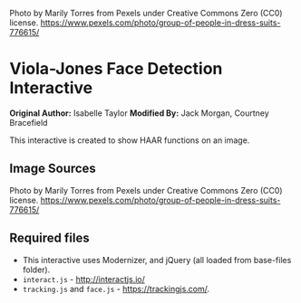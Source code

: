 Photo by Marily Torres from Pexels under Creative Commons Zero (CC0) license.
https://www.pexels.com/photo/group-of-people-in-dress-suits-776615/

# Viola-Jones Face Detection Interactive

**Original Author:** Isabelle Taylor
**Modified By:** Jack Morgan, Courtney Bracefield

This interactive is created to show HAAR functions on an image.

## Image Sources

Photo by Marily Torres from Pexels under Creative Commons Zero (CC0) license.
https://www.pexels.com/photo/group-of-people-in-dress-suits-776615/

## Required files

- This interactive uses Modernizer, and jQuery (all loaded from base-files folder).
- `interact.js` - http://interactjs.io/
- `tracking.js` and `face.js` - https://trackingjs.com/.
